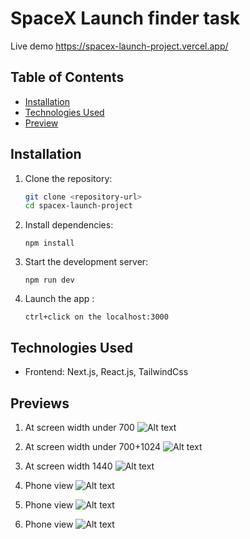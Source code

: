# SpaceX Launch finder task
Live demo https://spacex-launch-project.vercel.app/

## Table of Contents

- [Installation](#installation)
- [Technologies Used](#technologies-used)
- [Preview](#previews)

## Installation

1.  Clone the repository:

    ```bash
    git clone <repository-url>
    cd spacex-launch-project
    ```

2.  Install dependencies:

    ```
    npm install

    ```

3.  Start the development server:

    ```
    npm run dev
    ```

4.  Launch the app :

    ```
    ctrl+click on the localhost:3000
    ```

## Technologies Used

- Frontend: Next.js, React.js, TailwindCss

## Previews

1. At screen width under 700
   ![Alt text](./public/700view-1.png)

2. At screen width under 700+1024
   ![Alt text](./public/1024view.png)

3. At screen width 1440
   ![Alt text](./public/1440+view.png)

4. Phone view
   ![Alt text](./public/phoneview1.png)

5. Phone view
   ![Alt text](./public/phoneview2.png)

6. Phone view
   ![Alt text](./public/performance.png)
